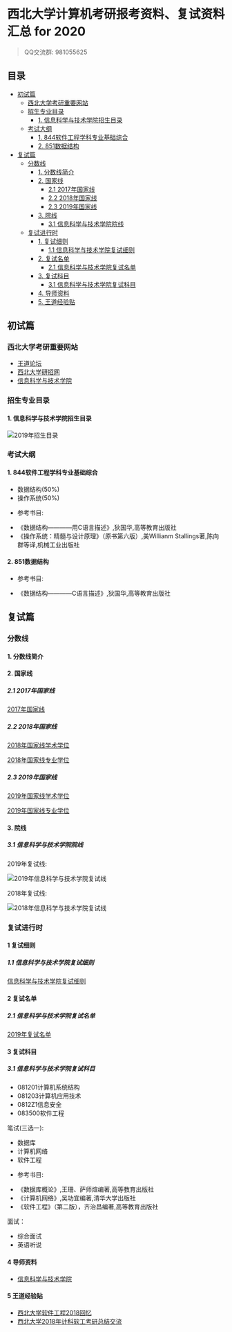 # 西北大学计算机考研报考资料、复试资料汇总 for 2020
>QQ交流群: 981055625

## 目录
* [初试篇](#初试篇)
   * [西北大学考研重要网站](#西北大学考研重要网站)
   * [招生专业目录](#招生专业目录)
       * [1. 信息科学与技术学院招生目录](#1-信息科学与技术学院招生目录)
    * [考试大纲](#考试大纲)
       * [1. 844软件工程学科专业基础综合](#1-844软件工程学科专业基础综合)
       * [2. 851数据结构](#2-851数据结构)
* [复试篇](#复试篇)
   * [分数线](#分数线)
       * [1. 分数线简介](#1-分数线简介)
       * [2. 国家线](#2-国家线)
            * [2.1 2017年国家线](#21-2017年国家线)
            * [2.2 2018年国家线](#22-2018年国家线)
            * [2.3 2019年国家线](#23-2019年国家线)
       * [3. 院线](#3-院线)
            * [3.1 信息科学与技术学院院线](#31-信息科学与技术学院院线)
   * [复试进行时](#复试进行时)
       * [1. 复试细则](#1-复试细则)
            * [1.1 信息科学与技术学院复试细则](#11-信息科学与技术学院复试细则)
       * [2. 复试名单](#2-复试名单)
            * [2.1 信息科学与技术学院复试名单](#21-信息科学与技术学院复试名单)
       * [3. 复试科目](#3-复试科目)
            * [3.1 信息科学与技术学院复试科目](#31-信息科学与技术学院复试科目)
       * [4. 导师资料](#4-导师资料)
       * [5. 王道经验贴](#5-王道经验贴)

## 初试篇
### 西北大学考研重要网站
- [王道论坛](http://www.cskaoyan.com/forum.php?mod=forumdisplay&fid=291&filter=typeid&typeid=43)
- [西北大学研招网](http://yzb.nwu.edu.cn)
- [信息科学与技术学院](http://ist.nwu.edu.cn)

### 招生专业目录
#### 1. 信息科学与技术学院招生目录
![2019年招生目录](./西北大学/初试/西北大学计算机招生目录.jpg)

### 考试大纲
#### 1. 844软件工程学科专业基础综合
* 数据结构(50%)
* 操作系统(50%)
- 参考书目:
* 《数据结构————用C语言描述》,狄国华,高等教育出版社
* 《操作系统：精髓与设计原理》（原书第六版）,美Willianm Stallings著,陈向群等译,机械工业出版社

#### 2. 851数据结构
- 参考书目:
* 《数据结构————C语言描述》,狄国华,高等教育出版社

## 复试篇
### 分数线
#### 1. 分数线简介

#### 2. 国家线
##### 2.1 2017年国家线
[2017年国家线](https://yz.chsi.com.cn/kyzx/kydt/201703/20170315/1591016940.html)

##### 2.2 2018年国家线
[2018年国家线学术学位](https://yz.chsi.com.cn/kyzx/kp/201803/20180316/1670298651.html)

[2018年国家线专业学位](https://yz.chsi.com.cn/kyzx/kp/201803/20180316/1670298653.html)

##### 2.3 2019年国家线
[2019年国家线学术学位](https://yz.chsi.com.cn/kyzx/kp/201903/20190315/1772265280.html)

[2019年国家线专业学位](https://yz.chsi.com.cn/kyzx/kp/201903/20190315/1772265285.html)

#### 3. 院线
##### 3.1 信息科学与技术学院院线
2019年复试线:

![2019年信息科学与技术学院复试线](./西北大学/复试/2019西北大学复试线.jpg)

2018年复试线:

![2018年信息科学与技术学院复试线](./西北大学/复试/2018西北大学复试线.jpg)

### 复试进行时
#### 1 复试细则
##### 1.1 信息科学与技术学院复试细则
[信息科学与技术学院复试细则](http://ist.nwu.edu.cn/upload/appendix/149/2019-03-27_5c9aecb0e0a0e.pdf)

#### 2 复试名单
##### 2.1 信息科学与技术学院复试名单
[2019年复试名单](./西北大学/复试/2019年信息科学与技术学院硕士研究生复试工作方案.pdf)

#### 3 复试科目
##### 3.1 信息科学与技术学院复试科目

- 081201计算机系统结构
- 081203计算机应用技术
- 0812Z1信息安全
- 083500软件工程

笔试(三选一):
* 数据库
* 计算机网络
* 软件工程
- 参考书目:
* 《数据库概论》,王珊、萨师煊编著,高等教育出版社
* 《计算机网络》,吴功宜编著,清华大学出版社
* 《软件工程》（第二版），齐治昌编著,高等教育出版社

面试：
* 综合面试
* 英语听说

#### 4 导师资料
* [信息科学与技术学院](http://ist.nwu.edu.cn/home/index/articles/mid/5357.html)

#### 5 王道经验贴
* [西北大学软件工程2018回忆](http://www.cskaoyan.com/forum.php?mod=viewthread&tid=649853&fromuid=484376)
* [西北大学2018年计科软工考研总结交流](http://www.cskaoyan.com/forum.php?mod=viewthread&tid=649869&fromuid=484376)